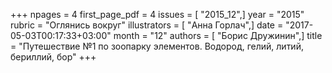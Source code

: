 +++
npages = 4
first_page_pdf = 4
issues = [ "2015_12",]
year = "2015"
rubric = "Оглянись вокруг"
illustrators = [ "Анна Горлач",]
date = "2017-05-03T00:17:33+03:00"
month = "12"
authors = [ "Борис Дружинин",]
title = "Путешествие №1 по зоопарку элементов. Водород, гелий, литий, бериллий, бор"
+++
